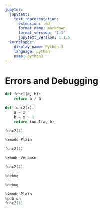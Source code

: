 ```yaml
---
jupyter:
  jupytext:
    text_representation:
      extension: .md
      format_name: markdown
      format_version: '1.1'
      jupytext_version: 1.1.6
  kernelspec:
    display_name: Python 3
    language: python
    name: python3
---
```


# Errors and Debugging

```python
def func1(a, b):
    return a / b

def func2(x):
    a = x
    b = x - 1
    return func1(a, b)
```

```python
func2(1)
```

```python
%xmode Plain
```

```python
func2(1)
```

```python
%xmode Verbose
```

```python
func2(1)
```

```python
%debug
```

```python
%debug
```

```python
%xmode Plain
%pdb on
func2(1)
```
